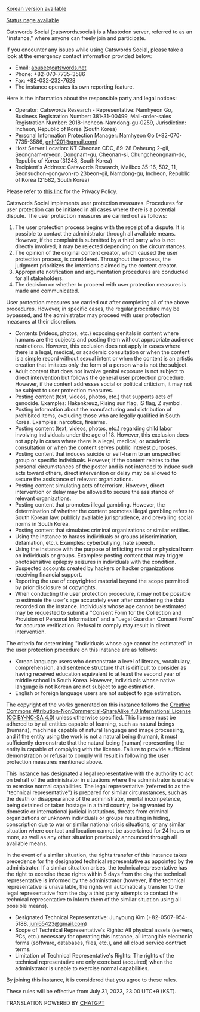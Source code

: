 [Korean version available](site_extended_description.md)

[Status page available](https://catswordssocialstatus-1689258553522.site24x7statusiq.com/)

Catswords Social (catswords.social) is a Mastodon server, referred to as an "instance," where anyone can freely join and participate.

If you encounter any issues while using Catswords Social, please take a look at the emergency contact information provided below:

* Email: abuse@catswords.net
* Phone: +82-070-7735-3586
* Fax: +82-032-232-7628
* The instance operates its own reporting feature.

Here is the information about the responsible party and legal notices:

* Operator: Catswords Research - Representative: Namhyeon Go, Business Registration Number: 381-31-00499, Mail-order-sales Registration Number: 2018-Incheon-Namdong-gu-0259, Jurisdiction: Incheon, Republic of Korea (South Korea)
* Personal Information Protection Manager: Namhyeon Go (+82-070-7735-3586, gnh1201@gmail.com)
* Host Server Location: KT Cheonan CDC, 89-28 Daheung 2-gil, Seongnam-myeon, Dongnam-gu, Cheonan-si, Chungcheongnam-do, Republic of Korea (31248, South Korea)
* Recipient's Address: Catswords Research, Mailbox 35-16, 502, 11, Seonsuchon-gongwon-ro 23beon-gil, Namdong-gu, Incheon, Republic of Korea (21582, South Korea)

Please refer to [this link](site_terms.md) for the Privacy Policy.

Catswords Social implements user protection measures. Procedures for user protection can be initiated in all cases where there is a potential dispute. The user protection measures are carried out as follows:

1. The user protection process begins with the receipt of a dispute. It is possible to contact the administrator through all available means. However, if the complaint is submitted by a third party who is not directly involved, it may be rejected depending on the circumstances.
2. The opinion of the original content creator, which caused the user protection process, is considered. Throughout the process, the judgment prioritizes the intentions claimed by the content creator.
3. Appropriate notification and argumentation procedures are conducted for all stakeholders.
4. The decision on whether to proceed with user protection measures is made and communicated.

User protection measures are carried out after completing all of the above procedures. However, in specific cases, the regular procedure may be bypassed, and the administrator may proceed with user protection measures at their discretion.

* Contents (videos, photos, etc.) exposing genitals in content where humans are the subjects and posting them without appropriate audience restrictions. However, this exclusion does not apply in cases where there is a legal, medical, or academic consultation or when the content is a simple record without sexual intent or when the content is an artistic creation that imitates only the form of a person who is not the subject.
* Adult content that does not involve genital exposure is not subject to direct intervention but follows the general user protection procedure. However, if the content addresses social or political criticism, it may not be subject to user protection measures.
* Posting content (text, videos, photos, etc.) that supports acts of genocide. Examples: Hakenkreuz, Rising sun flag, IS flag, Z symbol.
* Posting information about the manufacturing and distribution of prohibited items, excluding those who are legally qualified in South Korea. Examples: narcotics, firearms.
* Posting content (text, videos, photos, etc.) regarding child labor involving individuals under the age of 18. However, this exclusion does not apply in cases where there is a legal, medical, or academic consultation or when the content serves public interest purposes.
* Posting content that induces suicide or self-harm to an unspecified group or specific individuals. However, if the content relates to the personal circumstances of the poster and is not intended to induce such acts toward others, direct intervention or delay may be allowed to secure the assistance of relevant organizations.
* Posting content simulating acts of terrorism. However, direct intervention or delay may be allowed to secure the assistance of relevant organizations.
* Posting content that promotes illegal gambling. However, the determination of whether the content promotes illegal gambling refers to South Korean law, publicly available jurisprudence, and prevailing social norms in South Korea.
* Posting content that simulates criminal organizations or similar entities.
* Using the instance to harass individuals or groups (discrimination, defamation, etc.). Examples: cyberbullying, hate speech.
* Using the instance with the purpose of inflicting mental or physical harm on individuals or groups. Examples: posting content that may trigger photosensitive epilepsy seizures in individuals with the condition.
* Suspected accounts created by hackers or hacker organizations receiving financial support.
* Reporting the use of copyrighted material beyond the scope permitted by prior disclosure of copyrights.
* When conducting the user protection procedure, it may not be possible to estimate the user's age accurately even after considering the data recorded on the instance. Individuals whose age cannot be estimated may be requested to submit a "Consent Form for the Collection and Provision of Personal Information" and a "Legal Guardian Consent Form" for accurate verification. Refusal to comply may result in direct intervention.

The criteria for determining "individuals whose age cannot be estimated" in the user protection procedure on this instance are as follows:

* Korean language users who demonstrate a level of literacy, vocabulary, comprehension, and sentence structure that is difficult to consider as having received education equivalent to at least the second year of middle school in South Korea. However, individuals whose native language is not Korean are not subject to age estimation.
* English or foreign language users are not subject to age estimation.

The copyright of the works generated on this instance follows the [Creative Commons Attribution-NonCommercial-ShareAlike 4.0 International License (CC BY-NC-SA 4.0)](https://creativecommons.org/licenses/by-nc-sa/4.0/) unless otherwise specified. This license must be adhered to by all entities capable of learning, such as natural beings (humans), machines capable of natural language and image processing, and if the entity using the work is not a natural being (human), it must sufficiently demonstrate that the natural being (human) representing the entity is capable of complying with the license. Failure to provide sufficient demonstration or refusal to comply will result in following the user protection measures mentioned above.

This instance has designated a legal representative with the authority to act on behalf of the administrator in situations where the administrator is unable to exercise normal capabilities. The legal representative (referred to as the "technical representative") is prepared for similar circumstances, such as the death or disappearance of the administrator, mental incompetence, being detained or taken hostage in a third country, being wanted by domestic or international judicial institutions, threats from criminal organizations or unknown individuals or groups resulting in hiding, conscription due to war or similar national crisis situations, or any similar situation where contact and location cannot be ascertained for 24 hours or more, as well as any other situation previously announced through all available means.

In the event of a similar situation, the rights transfer of this instance takes precedence for the designated technical representative as appointed by the administrator. If a similar situation arises, the technical representative has the right to exercise those rights within 5 days from the day the technical representative is informed by the administrator (however, if the technical representative is unavailable, the rights will automatically transfer to the legal representative from the day a third party attempts to contact the technical representative to inform them of the similar situation using all possible means).

* Designated Technical Representative: Junyoung Kim (+82-0507-954-5188, juni65423@gmail.com)
* Scope of Technical Representative's Rights: All physical assets (servers, PCs, etc.) necessary for operating this instance, all intangible electronic forms (software, databases, files, etc.), and all cloud service contract terms.
* Limitation of Technical Representative's Rights: The rights of the technical representative are only exercised (acquired) when the administrator is unable to exercise normal capabilities.

By joining this instance, it is considered that you agree to these rules.

These rules will be effective from July 31, 2023, 23:00 UTC+9 (KST).

TRANSLATION POWERED BY [CHATGPT](https://chat.openai.com/)
